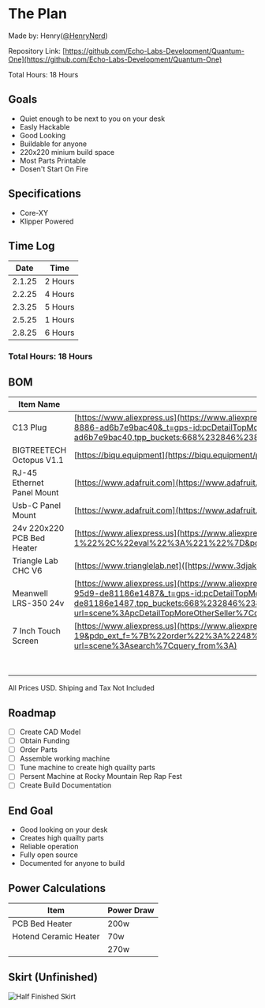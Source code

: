 # The Plan

Made by: Henry([@HenryNerd](https://github.com/HenryNerd))

Repository Link: [https://github.com/Echo-Labs-Development/Quantum-One](https://github.com/Echo-Labs-Development/Quantum-One)

Total Hours: 18 Hours

## Goals
- Quiet enough to be next to you on your desk
- Easly Hackable
- Good Looking
- Buildable for anyone
- 220x220 minium build space
- Most Parts Printable
- Dosen't Start On Fire

## Specifications
- Core-XY
- Klipper Powered

## Time Log
| Date | Time |
| -------- | -------- |
| 2.1.25 | 2 Hours |
| 2.2.25 | 4 Hours |
| 2.3.25 | 5 Hours |
| 2.5.25 | 1 Hours |
| 2.8.25 | 6 Hours |

### Total Hours: 18 Hours

## BOM
 | Item Name | Link | Quanity | Price |
 | ----------- | ----------- | ----------- | ----------- |
 | C13 Plug | [https://www.aliexpress.us](https://www.aliexpress.us/item/3256801329405382.html?spm=a2g0o.detail.pcDetailTopMoreOtherSeller.5.215f0JFN0JFNG6&gps-id=pcDetailTopMoreOtherSeller&scm=1007.40050.354490.0&scm_id=1007.40050.354490.0&scm-url=1007.40050.354490.0&pvid=f89a4215-d87d-42ec-8886-ad6b7e9bac40&_t=gps-id:pcDetailTopMoreOtherSeller,scm-url:1007.40050.354490.0,pvid:f89a4215-d87d-42ec-8886-ad6b7e9bac40,tpp_buckets:668%232846%238112%231997&pdp_npi=4%40dis%21USD%210.89%210.89%21%21%210.89%210.89%21%402101ec1f17384603334741240e06be%2112000016423634683%21rec%21US%21%21ABXZ&utparam-url=scene%3ApcDetailTopMoreOtherSeller%7Cquery_from%3A) | x1 | $1.69 |
 | BIGTREETECH Octopus V1.1 | [https://biqu.equipment](https://biqu.equipment/products/bigtreetech-octopus-v1-1?variant=39749193990242) | x1 | $59.65 |
 | RJ-45 Ethernet Panel Mount | [https://www.adafruit.com](https://www.adafruit.com/product/4130) | x1 | $5.95 |
 | Usb-C Panel Mount | [https://www.adafruit.com](https://www.adafruit.com/product/4259) | x1 | $5.95 |
 | 24v 220x220 PCB Bed Heater | [https://www.aliexpress.us](https://www.aliexpress.us/item/3256807814642251.html?spm=a2g0o.productlist.main.17.981813aeOB3Hfn&algo_pvid=90e91e82-7bb1-45e6-b3d9-c68414ed180c&algo_exp_id=90e91e82-7bb1-45e6-b3d9-c68414ed180c-8&pdp_ext_f=%7B%22order%22%3A%22-1%22%2C%22eval%22%3A%221%22%7D&pdp_npi=4%40dis%21USD%2112.68%2112.68%21%21%2112.68%2112.68%21%402103245417386310408614140e5d96%2112000043217585410%21sea%21US%210%21ABX&curPageLogUid=BDLcSioq41uV&utparam-url=scene%3Asearch%7Cquery_from%3A) | x1 | $12.68 |
 | Triangle Lab CHC V6 | [https://www.trianglelab.net]([https://www.3djake.com/e3d/revo-micro](https://www.trianglelab.net/products/chcceramic-heating-core-v6-hotend?utm_source=chatgpt.com&VariantsId=10259) | x1 | $19.68  |
 | Meanwell LRS-350 24v | [https://www.aliexpress.us](https://www.aliexpress.us/item/3256805905839863.html?spm=a2g0o.detail.pcDetailTopMoreOtherSeller.4.44a2PKjiPKjioB&gps-id=pcDetailTopMoreOtherSeller&scm=1007.40050.354490.0&scm_id=1007.40050.354490.0&scm-url=1007.40050.354490.0&pvid=5674e8e5-b08a-491b-95d9-de81186e1487&_t=gps-id:pcDetailTopMoreOtherSeller,scm-url:1007.40050.354490.0,pvid:5674e8e5-b08a-491b-95d9-de81186e1487,tpp_buckets:668%232846%238116%232002&pdp_npi=4%40dis%21USD%2119.02%218.41%21%21%21139.16%2161.55%21%402103146f17386255943693136e7a8a%2112000035784446001%21rec%21US%21%21ABX&utparam-url=scene%3ApcDetailTopMoreOtherSeller%7Cquery_from%3A) | x1 | $31.63 |
 | 7 Inch Touch Screen | [https://www.aliexpress.us](https://www.aliexpress.us/item/3256804167236283.html?spm=a2g0o.productlist.main.39.3ad8xjXXxjXXU5&algo_pvid=368a8996-0c92-405d-a588-d0086556568a&algo_exp_id=368a8996-0c92-405d-a588-d0086556568a-19&pdp_ext_f=%7B%22order%22%3A%2248%22%2C%22eval%22%3A%221%22%7D&pdp_npi=4%40dis%21USD%2135.29%2135.19%21%21%2135.29%2135.19%21%402103010e17390575741222474e3612%2112000037481698059%21sea%21US%210%21ABX&curPageLogUid=uORoi6xnKxlZ&utparam-url=scene%3Asearch%7Cquery_from%3A) | x1 | $35.19  |
 | | | Total Price | $172.42 |
 
All Prices USD. Shiping and Tax Not Included

## Roadmap
- [ ] Create CAD Model
- [ ] Obtain Funding
- [ ] Order Parts
- [ ] Assemble working machine
- [ ] Tune machine to create high quailty parts
- [ ] Persent Machine at Rocky Mountain Rep Rap Fest
- [ ] Create Build Documentation

## End Goal
- Good looking on your desk
- Creates high quailty parts
- Reliable operation
- Fully open source
- Documented for anyone to build

## Power Calculations
| Item | Power Draw |
| ------ | ------ |
| PCB Bed Heater | 200w |
| Hotend Ceramic Heater | 70w |
| | 270w |

## Skirt (Unfinished)
![Half Finished Skirt](https://cloud-o589vt3c5-hack-club-bot.vercel.app/0screenshot_2025-02-03_at_9.30.14___pm.png)
